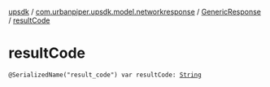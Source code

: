 [upsdk](../../index.md) / [com.urbanpiper.upsdk.model.networkresponse](../index.md) / [GenericResponse](index.md) / [resultCode](./result-code.md)

# resultCode

`@SerializedName("result_code") var resultCode: `[`String`](https://kotlinlang.org/api/latest/jvm/stdlib/kotlin/-string/index.html)